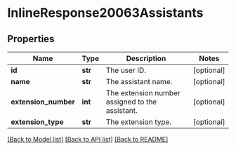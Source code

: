 # InlineResponse20063Assistants

## Properties
Name | Type | Description | Notes
------------ | ------------- | ------------- | -------------
**id** | **str** | The user ID. | [optional] 
**name** | **str** | The assistant name. | [optional] 
**extension_number** | **int** | The extension number assigned to the assistant. | [optional] 
**extension_type** | **str** | The extension type. | [optional] 

[[Back to Model list]](../README.md#documentation-for-models) [[Back to API list]](../README.md#documentation-for-api-endpoints) [[Back to README]](../README.md)

